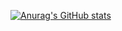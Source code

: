 [![Anurag's GitHub stats](https://github-readme-stats-ruby-one.vercel.app/api?username=shlprn&theme=tokyonight&show_icons=true)](https://github.com/anuraghazra/github-readme-stats)
